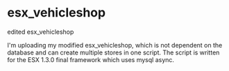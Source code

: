 # esx_vehicleshop
edited esx_vehicleshop

I'm uploading my modified esx_vehicleshop, which is not dependent on the database and can create multiple stores in one script. The script is written for the ESX 1.3.0 final framework which uses mysql async.
